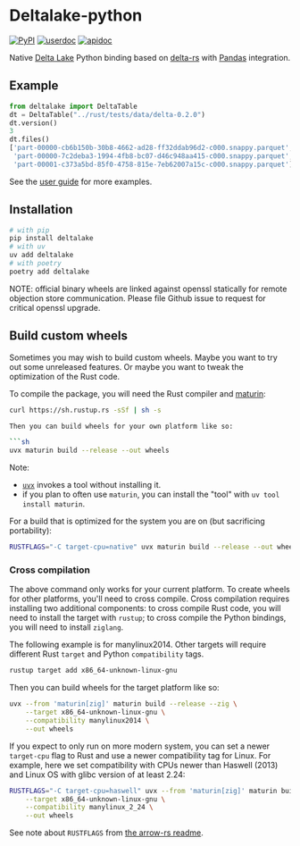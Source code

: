 # Deltalake-python

[![PyPI](https://img.shields.io/pypi/v/deltalake.svg?style=flat-square)](https://pypi.org/project/deltalake/)
[![userdoc](https://img.shields.io/badge/docs-user-blue)](https://delta-io.github.io/delta-rs/)
[![apidoc](https://img.shields.io/badge/docs-api-blue)](https://delta-io.github.io/delta-rs/api/delta_table/)

Native [Delta Lake](https://delta.io/) Python binding based on
[delta-rs](https://github.com/delta-io/delta-rs) with
[Pandas](https://pandas.pydata.org/) integration.

## Example

```python
from deltalake import DeltaTable
dt = DeltaTable("../rust/tests/data/delta-0.2.0")
dt.version()
3
dt.files()
['part-00000-cb6b150b-30b8-4662-ad28-ff32ddab96d2-c000.snappy.parquet',
 'part-00000-7c2deba3-1994-4fb8-bc07-d46c948aa415-c000.snappy.parquet',
 'part-00001-c373a5bd-85f0-4758-815e-7eb62007a15c-c000.snappy.parquet']
```

See the [user guide](https://delta-io.github.io/delta-rs/usage/installation/) for more examples.

## Installation

```bash
# with pip
pip install deltalake
# with uv
uv add deltalake
# with poetry
poetry add deltalake
```

NOTE: official binary wheels are linked against openssl statically for remote
objection store communication. Please file Github issue to request for critical
openssl upgrade.

## Build custom wheels

Sometimes you may wish to build custom wheels. Maybe you want to try out some
unreleased features. Or maybe you want to tweak the optimization of the Rust code.

To compile the package, you will need the Rust compiler and [maturin](https://github.com/PyO3/maturin):

```sh
curl https://sh.rustup.rs -sSf | sh -s

Then you can build wheels for your own platform like so:

```sh
uvx maturin build --release --out wheels
```

Note:

- [`uvx`](https://docs.astral.sh/uv/guides/tools/) invokes a tool without installing it.
- if you plan to often use `maturin`, you can install the "tool" with `uv tool install maturin`.

For a build that is optimized for the system you are on (but sacrificing portability):

```sh
RUSTFLAGS="-C target-cpu=native" uvx maturin build --release --out wheels
```

### Cross compilation

The above command only works for your current platform. To create wheels for other
platforms, you'll need to cross compile. Cross compilation requires installing
two additional components: to cross compile Rust code, you will need to install
the target with `rustup`; to cross compile the Python bindings, you will need
to install `ziglang`.

The following example is for manylinux2014. Other targets will require different
Rust `target` and Python `compatibility` tags.

```sh
rustup target add x86_64-unknown-linux-gnu
```

Then you can build wheels for the target platform like so:

```sh
uvx --from 'maturin[zig]' maturin build --release --zig \
    --target x86_64-unknown-linux-gnu \
    --compatibility manylinux2014 \
    --out wheels
```

If you expect to only run on more modern system, you can set a newer `target-cpu`
flag to Rust and use a newer compatibility tag for Linux. For example, here
we set compatibility with CPUs newer than Haswell (2013) and Linux OS with
glibc version of at least 2.24:

```sh
RUSTFLAGS="-C target-cpu=haswell" uvx --from 'maturin[zig]' maturin build --release --zig \
    --target x86_64-unknown-linux-gnu \
    --compatibility manylinux_2_24 \
    --out wheels
```

See note about `RUSTFLAGS` from [the arrow-rs readme](https://github.com/apache/arrow-rs/blob/master/arrow/README.md#performance-tips).
